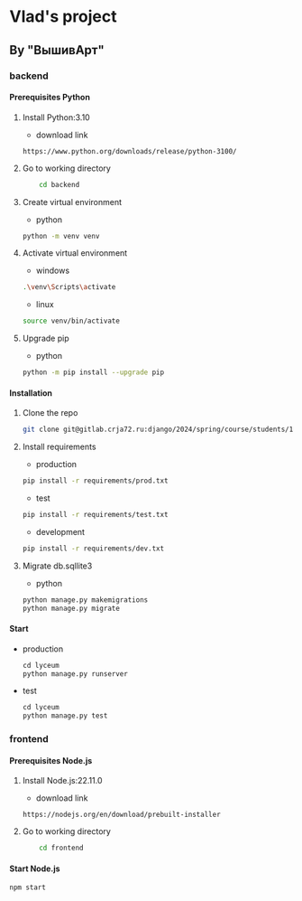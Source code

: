 # Vlad's project

## By "ВышивАрт"

### backend

#### Prerequisites Python

1. Install Python:3.10
    * download link

    ```url
    https://www.python.org/downloads/release/python-3100/
    ```

2. Go to working directory

    ```bash
        cd backend
    ```

3. Create virtual environment
    * python

    ```bash
    python -m venv venv
    ```

4. Activate virtual environment
    * windows

    ```bash
    .\venv\Scripts\activate
    ```

    * linux

    ```bash
    source venv/bin/activate
    ```

5. Upgrade pip
    * python

    ```bash
    python -m pip install --upgrade pip
    ```

#### Installation

1. Clone the repo

   ```bash
   git clone git@gitlab.crja72.ru:django/2024/spring/course/students/199049-sahbievdg-course-1112.git
   ```

2. Install requirements
    * production

    ```bash
    pip install -r requirements/prod.txt
    ```

    * test

    ```bash
    pip install -r requirements/test.txt
    ```

    * development

    ```bash
    pip install -r requirements/dev.txt
    ```

3. Migrate db.sqllite3
    * python

    ```bash
    python manage.py makemigrations
    python manage.py migrate
    ```

#### Start

* production

    ```bash
    сd lyceum
    python manage.py runserver
    ```

* test

    ```bash
    сd lyceum
    python manage.py test
    ```

### frontend

#### Prerequisites Node.js

1. Install Node.js:22.11.0
    * download link

    ```url
    https://nodejs.org/en/download/prebuilt-installer
    ```

2. Go to working directory

    ```bash
        cd frontend
    ```

#### Start Node.js

```bash
npm start
```
